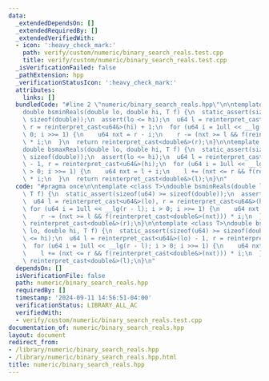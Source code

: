 ```yaml
---
data:
  _extendedDependsOn: []
  _extendedRequiredBy: []
  _extendedVerifiedWith:
  - icon: ':heavy_check_mark:'
    path: verify/custom/numeric/binary_search_reals.test.cpp
    title: verify/custom/numeric/binary_search_reals.test.cpp
  _isVerificationFailed: false
  _pathExtension: hpp
  _verificationStatusIcon: ':heavy_check_mark:'
  attributes:
    links: []
  bundledCode: "#line 2 \"numeric/binary_search_reals.hpp\"\n\ntemplate <class T>\n\
    double bsminReals(double lo, double hi, T f) {\n  static_assert(sizeof(u64) >=\
    \ sizeof(double));\n  assert(lo <= hi);\n  u64 l = reinterpret_cast<u64&>(lo),\
    \ r = reinterpret_cast<u64&>(hi) + 1;\n  for (u64 i = 1ull << __lg(r - l); i >\
    \ 0; i >>= 1) {\n    u64 nxt = r - i;\n    r -= (nxt >= l && f(reinterpret_cast<double&>(nxt)))\
    \ * i;\n  }\n  return reinterpret_cast<double&>(r);\n}\n\ntemplate <class T>\n\
    double bsmaxReals(double lo, double hi, T f) {\n  static_assert(sizeof(u64) >=\
    \ sizeof(double));\n  assert(lo <= hi);\n  u64 l = reinterpret_cast<u64&>(lo)\
    \ - 1, r = reinterpret_cast<u64&>(hi);\n  for (u64 i = 1ull << __lg(r - l); i\
    \ > 0; i >>= 1) {\n    u64 nxt = l + i;\n    l += (nxt <= r && f(reinterpret_cast<double&>(nxt)))\
    \ * i;\n  }\n  return reinterpret_cast<double&>(l);\n}\n"
  code: "#pragma once\n\ntemplate <class T>\ndouble bsminReals(double lo, double hi,\
    \ T f) {\n  static_assert(sizeof(u64) >= sizeof(double));\n  assert(lo <= hi);\n\
    \  u64 l = reinterpret_cast<u64&>(lo), r = reinterpret_cast<u64&>(hi) + 1;\n \
    \ for (u64 i = 1ull << __lg(r - l); i > 0; i >>= 1) {\n    u64 nxt = r - i;\n\
    \    r -= (nxt >= l && f(reinterpret_cast<double&>(nxt))) * i;\n  }\n  return\
    \ reinterpret_cast<double&>(r);\n}\n\ntemplate <class T>\ndouble bsmaxReals(double\
    \ lo, double hi, T f) {\n  static_assert(sizeof(u64) >= sizeof(double));\n  assert(lo\
    \ <= hi);\n  u64 l = reinterpret_cast<u64&>(lo) - 1, r = reinterpret_cast<u64&>(hi);\n\
    \  for (u64 i = 1ull << __lg(r - l); i > 0; i >>= 1) {\n    u64 nxt = l + i;\n\
    \    l += (nxt <= r && f(reinterpret_cast<double&>(nxt))) * i;\n  }\n  return\
    \ reinterpret_cast<double&>(l);\n}\n"
  dependsOn: []
  isVerificationFile: false
  path: numeric/binary_search_reals.hpp
  requiredBy: []
  timestamp: '2024-09-11 14:56:51-04:00'
  verificationStatus: LIBRARY_ALL_AC
  verifiedWith:
  - verify/custom/numeric/binary_search_reals.test.cpp
documentation_of: numeric/binary_search_reals.hpp
layout: document
redirect_from:
- /library/numeric/binary_search_reals.hpp
- /library/numeric/binary_search_reals.hpp.html
title: numeric/binary_search_reals.hpp
---
```

